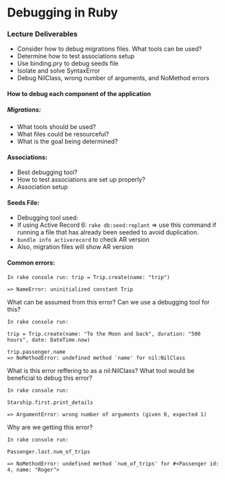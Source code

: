 # Debugging in Ruby

### Lecture Deliverables

- Consider how to debug migrations files. What tools can be used?
- Determine how to test associations setup
- Use binding.pry to debug seeds file
- Isolate and solve SyntaxError 
- Debug NilClass, wrong number of arguments, and NoMethod errors

#### How to debug each component of the application

##### Migrations:
- What tools should be used?
- What files could be resourceful?
- What is the goal being determined?

#### Associations: 
- Best debugging tool?
- How to test associations are set up properly?
- Association setup 

#### Seeds File:
- Debugging tool used: 
- If using Active Record 6: `rake db:seed:replant` => use this command if running a file that has already been seeded to avoid duplication.
- `bundle info activerecord` to check AR version
- Also, migration files will show AR version

#### Common errors:

```
In rake console run: trip = Trip.create(name: "trip")

=> NameError: uninitialized constant Trip
```

What can be assumed from this error?
Can we use a debugging tool for this?


```
In rake console run:

trip = Trip.create(name: "To the Moon and back", duration: "500 hours", date: DateTime.now)

trip.passenger.name
=> NoMethodError: undefined method `name' for nil:NilClass
```

What is this error reffering to as a nil:NilClass?
What tool would be beneficial to debug this error?


```
In rake console run:

Starship.first.print_details

=> ArgumentError: wrong number of arguments (given 0, expected 1)
```

Why are we getting this error?

```
In rake console run:

Passenger.last.num_of_trips

=> NoMethodError: undefined method `num_of_trips' for #<Passenger id: 4, name: "Roger">
```

